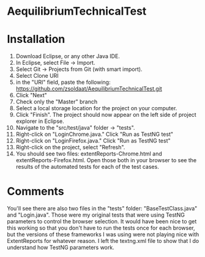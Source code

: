 # AequilibriumTechnicalTest

# Installation

1. Download Eclipse, or any other Java IDE. 
2. In Eclipse, select File -> Import. 
3. Select Git -> Projects from Git (with smart import). 
4. Select Clone URI
5. in the "URI" field, paste the following: https://github.com/zsoldaat/AequilibriumTechnicalTest.git
6. Click "Next"
7. Check only the "Master" branch
8. Select a local storage location for the project on your computer. 
9. Click "Finish". The project should now appear on the left side of project explorer in Eclipse.
10. Navigate to the "src/test/java" folder -> "tests". 
11. Right-click on "LoginChrome.java." Click "Run as TestNG test"
12. Right-click on "LoginFirefox.java." Click "Run as TestNG test"
13. Right-click on the project, select "Refresh". 
14. You should see two files: extentReports-Chrome.html and extentReports-Firefox.html. Open those both in your browser to see the results of the automated tests for each of the test cases. 

# Comments

You'll see there are also two files in the "tests" folder: "BaseTestClass.java" and "Login.java". Those were my original tests that were using TestNG parameters to control the browser selection. It would have been nice to get this working so that you don't have to run the tests once for each browser, but the versions of these frameworks I was using were not playing nice with ExtentReports for whatever reason. I left the textng.xml file to show that I do understand how TestNG parameters work. 
